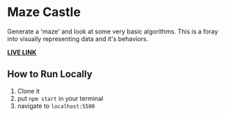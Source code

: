 # Maze Castle
Generate a 'maze' and look at some very basic algorithms.
This is a foray into visually representing data and it's behaviors.

**[LIVE LINK](https://maze-castle.onrender.com/)**

## How to Run Locally
1. Clone it
2. put `npm start` in your terminal
3. navigate to `localhost:5500`
